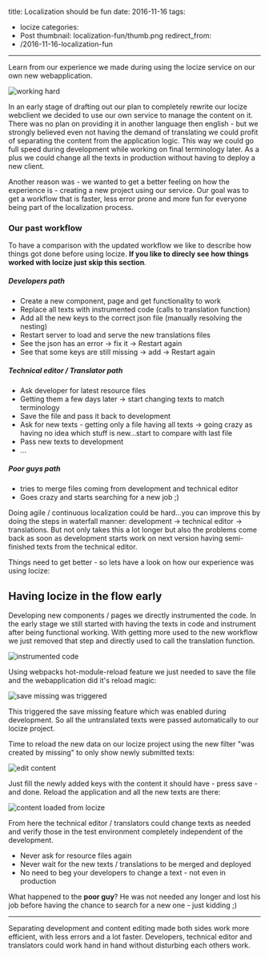 title: Localization should be fun
date: 2016-11-16
tags:
  - locize
categories:
  - Post
thumbnail: localization-fun/thumb.png
redirect_from:
- /2016-11-16-localization-fun
---

Learn from our experience we made during using the locize service on our own new webapplication.

![](thumb.png "working hard")

In an early stage of drafting out our plan to completely rewrite our locize webclient we decided to use our own service to manage the content on it. There was no plan on providing it in another language then english - but we strongly believed even not having the demand of translating we could profit of separating the content from the application logic. This way we could go full speed during development while working on final terminology later. As a plus we could change all the texts in production without having to deploy a new client.

Another reason was - we wanted to get a better feeling on how the experience is - creating a new project using our service. Our goal was to get a workflow that is faster, less error prone and more fun for everyone being part of the localization process.

### Our past workflow

To have a comparison with the updated workflow we like to describe how things got done before using locize. **If you like to direcly see how things worked with locize just skip this section**.

##### Developers path

- Create a new component, page and get functionality to work
- Replace all texts with instrumented code (calls to translation function)
- Add all the new keys to the correct json file (manually resolving the nesting)
- Restart server to load and serve the new translations files
- See the json has an error -> fix it -> Restart again
- See that some keys are still missing -> add -> Restart again

##### Technical editor / Translator path

- Ask developer for latest resource files
- Getting them a few days later -> start changing texts to match terminology
- Save the file and pass it back to development
- Ask for new texts - getting only a file having all texts -> going crazy as having no idea which stuff is new...start to compare with last file
- Pass new texts to development
- ...

##### Poor guys path

- tries to merge files coming from development and technical editor
- Goes crazy and starts searching for a new job ;)


Doing agile / continuous localization could be hard...you can improve this by doing the steps in waterfall manner: development -> technical editor -> translations. But not only takes this a lot longer but also the problems come back as soon as development starts work on next version having semi-finished texts from the technical editor.

Things need to get better - so lets have a look on how our experience was using locize:

## Having locize in the flow early

Developing new components / pages we directly instrumented the code. In the early stage we still started with having the texts in code and instrument after being functional working. With getting more used to the new workflow we just removed that step and directly used to call the translation function.

![](1_instrument_code.png "instrumented code")

Using webpacks hot-module-reload feature we just needed to save the file and the webapplication did it's reload magic:

![](2_trigger_savemissing.png "save missing was triggered")

This triggered the save missing feature which was enabled during development. So all the untranslated texts were passed automatically to our locize project.

Time to reload the new data on our locize project using the new filter "was created by missing" to only show newly submitted texts:

![](3_managecontent.png "edit content")

Just fill the newly added keys with the content it should have - press save - and done. Reload the application and all the new texts are there:

![](4_done.png "content loaded from locize")

From here the technical editor / translators could change texts as needed and verify those in the test environment completely independent of the development.

- Never ask for resource files again
- Never wait for the new texts / translations to be merged and deployed
- No need to beg your developers to change a text - not even in production

What happened to the **poor guy**? He was not needed any longer and lost his job before having the chance to search for a new one - just kidding ;)

-----

Separating development and content editing made both sides work more efficient, with less errors and a lot faster. Developers, technical editor and translators could work hand in hand without disturbing each others work.
